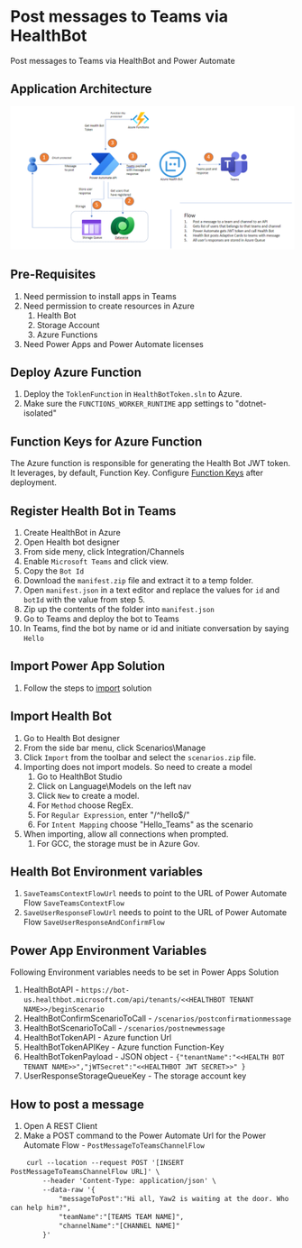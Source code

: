 # Post messages to Teams via HealthBot
Post messages to Teams via HealthBot and Power Automate

## Application Architecture
![Health Bot To Teams](ApplicationArchitecture.png)

## Pre-Requisites
1. Need permission to install apps in Teams
2. Need permission to create resources in Azure
   1. Health Bot
   2. Storage Account
   3. Azure Functions
3. Need Power Apps and Power Automate licenses

## Deploy Azure Function
1. Deploy the `ToklenFunction` in `HealthBotToken.sln` to Azure.
2. Make sure the `FUNCTIONS_WORKER_RUNTIME` app settings to "dotnet-isolated"

## Function Keys for Azure Function
The Azure function is responsible for generating the Health Bot JWT token. It leverages, by default, Function Key. Configure [Function Keys](https://docs.microsoft.com/en-us/azure/azure-functions/security-concepts?tabs=v4#secure-operation) after deployment.

## Register Health Bot in Teams
1. Create HealthBot in Azure
2. Open Health bot designer
3. From side meny, click Integration/Channels
4. Enable `Microsoft Teams` and click view.
5. Copy the `Bot Id`
6. Download the `manifest.zip` file and extract it to a temp folder.
7. Open `manifest.json` in a text editor and replace the values for `id` and `botId` with the value from step 5.
8. Zip up the contents of the folder into `manifest.json`
9. Go to Teams and deploy the bot to Teams
10. In Teams, find the bot by name or id and initiate conversation by saying `Hello`

## Import Power App Solution
1. Follow the steps to [import](https://docs.microsoft.com/en-us/power-apps/maker/data-platform/import-update-export-solutions) solution

## Import Health Bot
1. Go to Health Bot designer
2. From the side bar menu, click Scenarios\Manage
3. Click `Import` from the toolbar and select the `scenarios.zip` file.
4. Importing does not import models. So need to create a model
   1. Go to HealthBot Studio
   2. Click on Language\Models on the left nav
   3. Click `New` to  create a model.
   4. For `Method` choose RegEx.
   5. For `Regular Expression`, enter "/^hello$/"
   6. For `Intent Mapping` choose "Hello_Teams" as the scenario
5. When importing, allow all connections when prompted.
   1. For GCC, the storage must be in Azure Gov.

## Health Bot Environment variables
1. `SaveTeamsContextFlowUrl` needs to point to the URL of  Power Automate Flow `SaveTeamsContextFlow`
2. `SaveUserResponseFlowUrl` needs to point to the URL of Power Automate Flow `SaveUserResponseAndConfirmFlow`

## Power App Environment Variables
Following Environment variables needs to be set in Power Apps Solution

1. HealthBotAPI - `https://bot-us.healthbot.microsoft.com/api/tenants/<<HEALTHBOT TENANT NAME>>/beginScenario`
2. HealthBotConfirmScenarioToCall - `/scenarios/postconfirmationmessage`
3. HealthBotScenarioToCall - `/scenarios/postnewmessage`
4. HealthBotTokenAPI - Azure function Url
5. HealthBotTokenAPIKey - Azure function Function-Key
6. HealthBotTokenPayload - JSON object - `{"tenantName":"<<HEALTH BOT TENANT NAME>>","jWTSecret":"<<HEALTHBOT JWT SECRET>>" }`
7. UserResponseStorageQueueKey - The storage account key

## How to post a message
1. Open A REST Client
2. Make a POST command to the Power Automate Url for the Power Automate Flow - `PostMessageToTeamsChannelFlow`

```
    curl --location --request POST '[INSERT PostMessageToTeamsChannelFlow URL]' \
        --header 'Content-Type: application/json' \
        --data-raw '{
            "messageToPost":"Hi all, Yaw2 is waiting at the door. Who can help him?",
            "teamName":"[TEAMS TEAM NAME]",
            "channelName":"[CHANNEL NAME]"
        }'

```